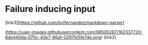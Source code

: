 
# Failure inducing input

[link3][https://github.com/briifernandez/markdown-parser]
<!-- brackets only, failed test one -->


(https://user-images.githubusercontent.com/98505287/162337720-6de440da-070c-43e7-86a1-0297fe5fe74e.png)
(link2) 
<!--incorrect format & parentheses, failed test two-->








